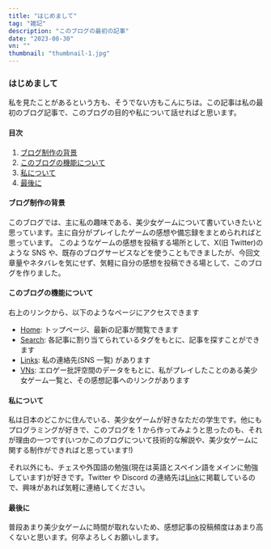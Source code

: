 ```yaml
---
title: "はじめまして"
tag: "雑記"
description: "このブログの最初の記事"
date: "2023-08-30"
vn: ""
thumbnail: "thumbnail-1.jpg"
---
```


### はじめまして

私を見たことがあるという方も、そうでない方もこんにちは。この記事は私の最初のブログ記事で、このブログの目的や私について話せればと思います。

#### 目次

1. [ブログ制作の背景](#anchor1)
2. [このブログの機能について](#anchor2)
3. [私について](#私について)
4. [最後に](#最後に)

#### ブログ制作の背景

<div id="anchor1">
このブログでは、主に私の趣味である、美少女ゲームについて書いていきたいと思っています。主に自分がプレイしたゲームの感想や備忘録をまとめられればと思っています。  
このようなゲームの感想を投稿する場所として、X(旧 Twitter)のような SNS や、既存のブログサービスなどを使うこともできましたが、今回文章量やネタバレを気にせず、気軽に自分の感想を投稿できる場として、このブログを作りました。

</div>

#### このブログの機能について

<div id="anchor2">
右上のリンクから、以下のようなページにアクセスできます

- [Home](/): トップページ、最新の記事が閲覧できます
- [Search](/tags/all): 各記事に割り当てられているタグをもとに、記事を探すことができます
- [Links](/about): 私の連絡先(SNS 一覧) があります
- [VNs](/vns): エロゲー批評空間のデータをもとに、私がプレイしたことのある美少女ゲーム一覧と、その感想記事へのリンクがあります
</div>

#### 私について

<div id="anchor3">
私は日本のどこかに住んでいる、美少女ゲームが好きなただの学生です。他にもプログラミングが好きで、このブログを 1 から作ってみようと思ったのも、それが理由の一つです(いつかこのブログについて技術的な解説や、美少女ゲームに関する制作ができればと思っています!)

それ以外にも、チェスや外国語の勉強(現在は英語とスペイン語をメインに勉強しています)が好きです。Twitter や Discord の連絡先は[Link](/about)に掲載しているので、興味があれば気軽に連絡してください。

</div>

#### 最後に

普段あまり美少女ゲームに時間が取れないため、感想記事の投稿頻度はあまり高くないと思います。何卒よろしくお願いします。
